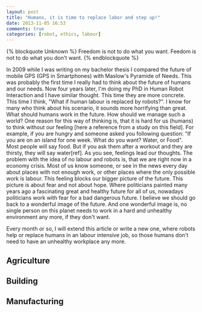 ```yaml
---
layout: post
title: "Humans, it is time to replace labor and step up!"
date: 2013-11-05 16:53
comments: true
categories: [robot, ethics, labour]
---
```

{% blockquote Unknown %}
Freedom is not to do what you want. Feedom is not to do what you don't want.
{% endblockquote %}


In 2009 while I was writing on my bachelor thesis I compared the future of mobile GPS (GPS in Smartphones) with Maslow's Pyramide of Needs. This was probably the first time I really had to think about the future of humans and our needs. Now four years later, I'm doing my PhD in Human Robot Interaction and I have similar thought. This time they are more concrete. This time I think, "What if human labour is replaced by robots?". I know for many who think about his scenario, it sounds more horrifying than great. What should humans work in the future. How should we manage such a world? One reason for this way of thinking is, that it is hard for us (humans) to think without our feeling [here a reference from a study on this field]. For example, if you are hungry and someone asked you following question: "If you are on an island for one week. What do you want? Water, or Food". Most people will say food. But if you ask them after a workout and they are thirsty, they will say water[ref]. As you see, feelings lead our thoughts. The problem with the idea of no labour and robots is, that we are right now in a economy crisis. Most of us know someone, or see in the news every day about places with not enough work, or other places where the only possible work is labour. This feeling blocks our bigger picture of the future. This picture is about fear and not about hope. Where politicians painted many years ago a fascinating great and healthy future for all of us, nowadays politicians work with fear for a bad dangerous future. I believe we should go back to a wonderful image of the future. And one wonderful image is, no single person on this planet needs to work in a hard and unhealthy environment any more, if they don't want. 

Every month or so, I will extend this article or write a new one, where robots help or replace humans in an labour intensive job, so those humans don't need to have an unhealthy workplace any more. 

Agriculture
-------------


Building
-------------


Manufacturing
-------------